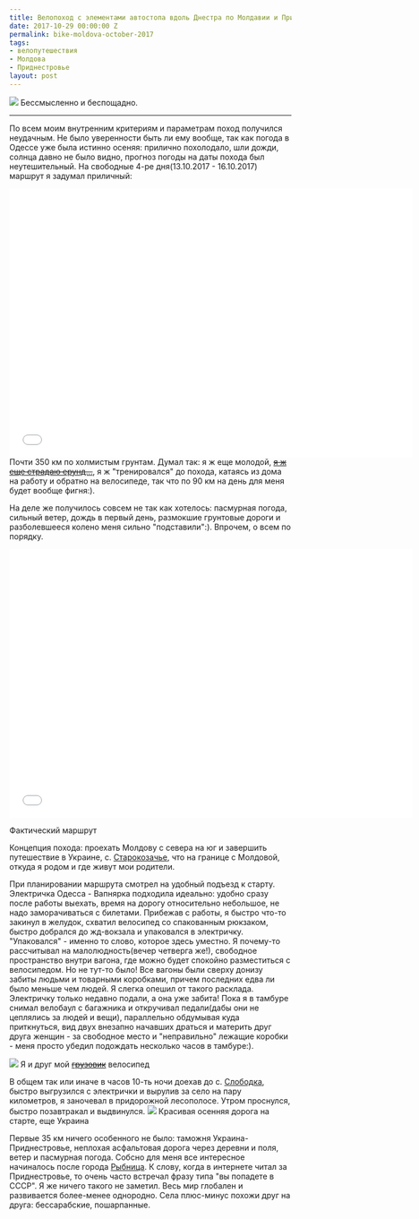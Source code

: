 ```yaml
---
title: Велопоход с элементами автостопа вдоль Днестра по Молдавии и Приднестровью
date: 2017-10-29 00:00:00 Z
permalink: bike-moldova-october-2017
tags:
- велопутешествия
- Молдова
- Приднестровье
layout: post
---
```


![](https://lh3.googleusercontent.com/IVWAbgvKh4_rTumNwKF-co8uzDf36h3l5mVaJWNS8DhlLfbQKwYBL049lxKlc4s1hsi202rTB4PTwYKK3osKKjswhIPBguGiKre9_9mFfNYurWVAVMYpFDXUrrrwN5jnipQqT6NWWHaHYtRUtrrMj5eCz3yqqIKmM0NSpE3OxsIrR7YMHevGtZ0eYdmJtsKFEwRmWLuhjFq6TQ1fqe9dN2dPWbhfO7JArnLv0S-c1mXSMrUeFl53kT78lGT_mM_xGy8n3Xf7dliVYjDCFxYpEz81PEiQfskcpHgqmbevc_Zc37QShM5kx5ojbo95CF879im4JCRsmAE4hzAKS6cqFVNcZf_RBJYZOwhzQqiUWi6pd3uMJw-cXOhMFLZFmuxgnff3mDTsifEr15gn89QV4PAffrI_kv5O2TDc2C5blZIcN5U5YMvr5jPXRpyW7V-rzf9WsMXJqnOykbOQQMtLrJMrzWD8AMtN0ELlKvzBsxGzWXfCNSrhO6c_DIAkPPXKwvw2KR0FGdKP1K6_GWZg879QlX58adyGiQi6jay6ew0kVy0y0TUYdqK3xxEJl6v-YubvWaSv-2VC4RJ3iS41yed2cPZpmkaX0SeW1cGlvg=w1024-no)
Бессмысленно и беспощадно.

---

<script type="text/javascript" src="/public/js/jssor.slider.min.js"></script>

По всем моим внутренним критериям и параметрам поход получился неудачным. Не было уверенности быть ли ему вообще, так как погода в Одессе уже была истинно осеняя: прилично похолодало, шли дожди, солнца давно не было видно, прогноз погоды на даты похода был неутешительный. На свободные 4-ре дня(13.10.2017 - 16.10.2017) маршрут я задумал приличный:
<iframe src="//www.gpsies.com/mapOnly.do?fileId=ikslqxyosxyehmma" width="720" height="480" frameborder="0" scrolling="no" marginheight="0" marginwidth="0"></iframe>
Почти 350 км по холмистым грунтам. Думал так: я ж еще молодой, <s><a href="https://youtu.be/U8HRQg-NPaQ?t=65">я ж еще страдаю ерунд...</a></s>, я ж "тренировался" до похода, катаясь из дома на работу и обратно на велосипеде, так что по 90 км на день для меня будет вообще фигня:).

На деле же получилось совсем не так как хотелось: пасмурная погода, сильный ветер, дождь в первый день, размокшие грунтовые дороги и разболевшееся колено меня сильно "подставили":). Впрочем, о всем по порядку.
<iframe src="//www.gpsies.com/mapOnly.do?fileId=fczkvqtqbulmfjqk" width="720" height="480" frameborder="0" scrolling="no" marginheight="0" marginwidth="0"></iframe>
<p></p><span class="signed-image">Фактический маршрут</span>

Концепция похода: проехать Молдову с севера на юг и завершить путешествие в Украине, с. [Старокозачье](https://ru.wikipedia.org/wiki/Староказачье), что на границе с Молдовой, откуда я родом и где живут мои родители.

При планировании маршрута смотрел на удобный подъезд к старту. Электричка Одесса - Вапнярка подходила идеально: удобно сразу после работы выехать, время на дорогу относительно небольшое, не надо заморачиваться с билетами. Прибежав с работы, я быстро что-то закинул в желудок, схватил велосипед со спакованным рюкзаком, быстро добрался до жд-вокзала и упаковался в электричку. "Упаковался" - именно то слово, которое здесь уместно. Я почему-то рассчитывал на малолюдность(вечер четверга же!), свободное пространство внутри вагона, где можно будет спокойно разместиться с велосипедом. Но не тут-то было! Все вагоны были сверху донизу забиты людьми и товарными коробками, причем последних едва ли было меньше чем людей. Я слегка опешил от такого расклада. Электричку только недавно подали, а она уже забита! Пока я в тамбуре снимал велобаул с багажника и откручивал педали(дабы они не цеплялись за людей и вещи), параллельно обдумывая куда приткнуться, вид двух внезапно начавших драться и материть друг друга женщин - за свободное место и "неправильно" лежащие коробки - меня просто убедил подождать несколько часов в тамбуре:).

![](https://lh3.googleusercontent.com/bH86F3_qSp9IPK5_tL70HKT--YlLBXIbKMxQNE00BBltTNWXy3aoe36Xju-gCAJ1Mk-uKR0ONo2upkxvgM2HPUrvy7dJ_7SGbOcb0PxkPY41rsjaM1Kffqu7KlwhvDaxgBCtG58mjIRsTDAYeoYbD7gJ6tLxodQhYEUgs6JkMPQREdBFLqtGgRWJBcbKtSi7PgIBNbb-3AvAnOF2C1JERBhagdU-PiMp82zLULJuDebjL_-yhIRpP-lVrFoStQasnn91REUWdvKHSwb8m9MpQfpVeCy8ty1OqIQMd4ffK5ixybE29pAKOEtWbz1jgRCdo8nwG6-HQi6lcpxC1zpeshSP5H10QAFapjHBatzFJsT3FeaZXmihpDCUmyPNL4eDRQ-cv85CNHRv7qTyktyr_gyS_H6Hf9Dve2OKKNPQm01X_JSv1dGX3Ru0BOmDWXURh0qpX6TEy3oSZ--8-6DaqR_9pySgwGvP6w1reIKCCX216fKNA_8EMvV_oRgrgyNAbpBMAEBikrQuHxucgnCQPK31cZDbUJt_aYiFfTs-8JRo6nn6oH4_U_1Zkc5YMUVJODqUozJWzEMcObIPtf-mZQpHA6CDxYHhauYMAszWjHLid1X___VuYtuu_Gukgx4JqCLOidXr6nb7VWiQ6T8IlrrHg8yUNuCd_O8=w1024-no)
<span class="signed-image">Я и друг мой <s><a href="https://ru.wikipedia.org/wiki/%D0%98_%D0%94%D1%80%D1%83%D0%B3_%D0%9C%D0%BE%D0%B9_%D0%93%D1%80%D1%83%D0%B7%D0%BE%D0%B2%D0%B8%D0%BA">грузовик</a></s> велосипед</span>

В общем так или иначе в часов 10-ть ночи доехав до с. [Слободка](https://ru.wikipedia.org/wiki/%D0%A1%D0%BB%D0%BE%D0%B1%D0%BE%D0%B4%D0%BA%D0%B0_(%D0%9E%D0%B4%D0%B5%D1%81%D1%81%D0%BA%D0%B0%D1%8F_%D0%BE%D0%B1%D0%BB%D0%B0%D1%81%D1%82%D1%8C)), быстро выгрузился с электрички и вырулив за село на пару километров, я заночевал в придорожной лесополосе.
Утром проснулся, быстро позавтракал и выдвинулся.
![](https://lh3.googleusercontent.com/x-f5JpBl5-5GzdDtcnpVYebTDU3zOt6JX4R18a2Jt1UcuU6UjQmhJs_0qXEttmnG_5zqP0R5EVgGxCzP0lgdowlyxOzHBVLiU1VhT8Lq4WTPRPY1AL3MsgE12aslfikFkm_s4GdJdw=w1024-no)
<span class="signed-image">Красивая осенняя дорога на старте, еще Украина</span>

Первые 35 км ничего особенного не было: таможня Украина-Приднестровье, неплохая асфальтовая дорога через деревни и поля, ветер и пасмурная погода. Собсно для меня все интересное начиналось после города [Рыбница](https://ru.wikipedia.org/wiki/%D0%A0%D1%8B%D0%B1%D0%BD%D0%B8%D1%86%D0%B0). К слову, когда в интернете читал за Приднестровье, то очень часто встречал фразу типа "вы попадете в СССР". Я же ничего такого не заметил. Весь мир глобален и развивается более-менее однородно. Села плюс-минус похожи друг на друга: бессарабские, пошарпанные.

<div id="slider5" style="position: relative; margin: 0 auto; top: 0px; left: 0px; width: 720px; height: 480px; overflow: hidden; visibility: hidden;">
    <div data-u="slides" style="cursor: default; position: relative; top: 0px; left: 0px; width: 720px; height: 480px; overflow: hidden;">
        <div data-p="112.50" style="display: none;"> <img data-u="image" src="
            https://lh3.googleusercontent.com/HqFARWUP5wcjCbROqoXYNt9Ybz_sRRWywr30yIFqsELqKo7yYoP6jglFEG5IaKE79JXjPCRn2OvFVjhZQ7B992_naOcz4Vu5fwxzpTzki3_PuoqwXAphw07d6C-ty0z1hI2dFarfXQ=w1024-no
        " /> </div>
        
        <div data-p="112.50" style="display: none;"> <img data-u="image" src="
            https://lh3.googleusercontent.com/bPvaaNyWKIs9Veb6zAWg6Ii5Yn-_V3l2OWAOgW_kvVvP8piOFKpzO2-Ce0e6PauLv7pR-FZpoz9Svp1qEcOUgzLaCmwAycWpPzurCFd0z0ZlQruCSCaWvVImrECZAKa0x_FYgI2rVg=w1024-no
        " /> </div>
        
        <div data-p="112.50" style="display: none;"> <img data-u="image" src="
            https://lh3.googleusercontent.com/1QN9EV8ejPVmOwuzqeAh-pHNldykIFJTJxsIJTKIVyTuPTnLI0RTqMETyZm-LdPrTLI1tbLi6vfceaAvIF97-MmUfAuWs_Or4Kt9GLUZynoXejElI8nynLtokny2DjaDaf399ovOQA=w1024-no
        " /> </div>
        
        <div data-p="112.50" style="display: none;"> <img data-u="image" src="
            https://lh3.googleusercontent.com/7Cs8bh2sphLBcXt-A-ILik6ngN8porGj_MOqsIPueLuLZ7ddEbml8Ss3j4FLdEZEePb5iWCyjPRNVy6qjktjX9x3K8toiwNnjkBn-2vbhgPsdKcXvJeAs6JEtzsX4tMqivaMz5OPHw=w1024-no
        " /> </div>

    </div>
    <!-- Bullet Navigator -->
    <div data-u="navigator" class="jssorb01" style="bottom:16px;right:10px;"> <div data-u="prototype" style="width:10px;height:10px;"></div> </div>
    <!-- Arrow Navigator -->
    <span data-u="arrowleft" class="jssora05l" style="top:123px;left:8px;width:40px;height:40px;" data-autocenter="2"></span>
    <span data-u="arrowright" class="jssora05r" style="top:123px;right:8px;width:40px;height:40px;" data-autocenter="2"></span>
</div><p></p><p></p>
<span class="signed-image">Кадры, сделанные в селах Приднестровья, Молдовы и Украины, есть ли большая разница, где чье?</span>


С городами тоже самое. Рыбница и Бендеры, вполне себе промышленные города, выглядят как типичные Белгород-Днестровский или Новая Каховка. Что там, что там есть много заводов, которые стоят или как-то работают, панельные дома, рекламные борды, кафе и полу разбитый асфальт(хотя, признаюсь, дороги по Приднестровью, там где я бывал, приятные).

<div id="slider4" style="position: relative; margin: 0 auto; top: 0px; left: 0px; width: 720px; height: 480px; overflow: hidden; visibility: hidden;">
    <div data-u="slides" style="cursor: default; position: relative; top: 0px; left: 0px; width: 720px; height: 480px; overflow: hidden;">
        <div data-p="112.50" style="display: none;"> <img data-u="image" src="
            https://lh3.googleusercontent.com/TsTnXF6BA_XFn4NYKd09ShN2TEo2Cgt1hFnUR46g5y-zUB3XkrnQ2Ud3mM87hCCSvNG5BK3wI3R0iAkoj_TquidZ2cGM3hSrNaPdREk6ldbbMhaUfymQXcskbH9DJ-_qIj6bmQ03hQ=w1024-no
        " /> </div>
        
        <div data-p="112.50" style="display: none;"> <img data-u="image" src="
            https://lh3.googleusercontent.com/x9hyyNq0y_nSK6bbQJTVziXFayWyftpcNcgaCfiyDPpJiQxEXo_UUPj4hBjrqzUuLBjqmPyoAsAtrqfD_QF8cNQ3bKyCfN7RvhSWb-knyaeRgvCV5Gc3HBRsQ7tbuzEVch-FBBjAdg=w1024-no
        " /> </div>
        
        <div data-p="112.50" style="display: none;"> <img data-u="image" src="
            https://lh3.googleusercontent.com/59rfUadwKpzANBcMWhSDj1RuWBlUdmwldwqcirI3LM-LrE8N-nMzbMVr6WLAnjkbSOwFrHe0oBRUzT18MdSjyb6I8oqLAmL8a4Rdmirv5eMYUnDpcf2S5l_iSnwGUA7X1luCo0nYIQ=w1024-no
        " /> </div>

    </div>
    <!-- Bullet Navigator -->
    <div data-u="navigator" class="jssorb01" style="bottom:16px;right:10px;"> <div data-u="prototype" style="width:10px;height:10px;"></div> </div>
    <!-- Arrow Navigator -->
    <span data-u="arrowleft" class="jssora05l" style="top:123px;left:8px;width:40px;height:40px;" data-autocenter="2"></span>
    <span data-u="arrowright" class="jssora05r" style="top:123px;right:8px;width:40px;height:40px;" data-autocenter="2"></span>
</div><p></p><p></p>
<span class="signed-image">На центральной площади Рыбницы, промзона Бендер</span>

Впрочем, я слегка отошел от основного повествования. В Рыбнице быстро прошел таможню  Приднестровье/Молдова, ...
![](https://lh3.googleusercontent.com/89GF19ORFsIiUib003_k37e5wca3FNpF2Vryoq3f_ZBP38eR7K3_GaxItg6BpcM6Xk4WqKL2e9ZgREwzAYiEvisX1zs5iZNRNbhKhVW3lhtTIhh-PAgQNaF0LQCg3pluXmxOmJHcbw=w1024-no)
<span class="signed-image">Мост между Приднестровьем и Молдовой, вид в сторону Рыбницы</span>

...переехал через Днестр и началось для меня то, ради чего ехал в поход: дорога вдоль Днестра, красивая и живописная, по осеннему желто-зелено-красная. Заглавное фото как раз сделано в начале этой дороги. Дорога сначала была покрыта сносным асфальтом, петляла по селам, ехалось легко. Достаточно быстро доехал к первой точке, куда я стремился - водопад в с. [Сахарна](https://ru.wikipedia.org/wiki/%D0%A1%D0%B0%D1%85%D0%B0%D1%80%D0%BD%D0%B0).

<div id="slider6" style="position: relative; margin: 0 auto; top: 0px; left: 0px; width: 720px; height: 480px; overflow: hidden; visibility: hidden;">
    <div data-u="slides" style="cursor: default; position: relative; top: 0px; left: 0px; width: 720px; height: 480px; overflow: hidden;">
        <div data-p="112.50" style="display: none;"> <img data-u="image" src="
            https://lh3.googleusercontent.com/moqu82ccmoT55vzkaPz6FKtcfWNx0YrA_-_MxyJTLIOTi8m6HeYR1T-BU66HTkxTtPnKNa0Ef_xx_I7BLRM1MJHGAMmnPM2Wlg8Yv724EiFhyb6GusvnIyxiOsA8vZ7iUytbSFVb4A=w1024-no
        " /> </div>
        
        <div data-p="112.50" style="display: none;"> <img data-u="image" src="
            https://lh3.googleusercontent.com/hW_fmS1CIFY0Y-Y3Sa6oOxyyV_iuzxQROgSnhCJGtlMaN7QnunrOzrhKIOEXn5kNXYlx3_1umYuRkqfGjRTysteOBh-c3aPZ3uI4cIYQVll8OCHzroxzPFFUNpOMPpWG7AixiJH-OA=w1024-no
        " /> </div>
        
        <div data-p="112.50" style="display: none;"> <img data-u="image" src="
            https://lh3.googleusercontent.com/LMR8117LtzAVwZpwE3Ov-_4Ka_C5FBAk5nJGBokTx4mHMtKVEwHxlOsm46YbQ29M6Jpw74Hgl5MSJkvKewNCXQPoI6H9mKcjSrmoLZ9Hv_IYRPn8MMVQDmjxMBeQmU2qiopaLkAQ5A=w1024-no
        " /> </div>
    </div>
    <!-- Bullet Navigator -->
    <div data-u="navigator" class="jssorb01" style="bottom:16px;right:10px;"> <div data-u="prototype" style="width:10px;height:10px;"></div> </div>
    <!-- Arrow Navigator -->
    <span data-u="arrowleft" class="jssora05l" style="top:123px;left:8px;width:40px;height:40px;" data-autocenter="2"></span>
    <span data-u="arrowright" class="jssora05r" style="top:123px;right:8px;width:40px;height:40px;" data-autocenter="2"></span>
</div><p></p><p></p>
<span class="signed-image">Водопад и монастырь в Сахарне</span>

Там же и пообедал, слушая шум воды и служений в монастыре.

Продолжил путь. Как только покинул Сахарну, начался жестяк: асфальт внезапно и бесповоротно исчез, грунтовка круто взлетела вверх и начала уходить в сторону от Днестра, небо затянуло свинцом, начал слегка моросить дождь и по мере подъема усиливался ветер.

Я был в курсе что мне предстоит ехать через полевые дороги. Там собсно других путей и нет. И я очень расчитывал, что я их проскочу "насухо". Не повезло:).

Сначала были дороги внутри лесополос:
<div id="slider3" style="position: relative; margin: 0 auto; top: 0px; left: 0px; width: 720px; height: 1084px; overflow: hidden; visibility: hidden;">
    <div data-u="slides" style="cursor: default; position: relative; top: 0px; left: 0px; width: 720px; height: 1084px; overflow: hidden;">
        <div data-p="112.50" style="display: none;"> <img data-u="image" src="
            https://lh3.googleusercontent.com/wNOgqgGSF21YJpekEBfnQ_QJ-67hPrsa0Od06YfoWibrliEn71tC0gzbsC6bheWZKiM_WPErRSUM5pb4M00dAIp5Krtjou6ze51at4t3IOYefpBRl0vr8BdD5ngBcWttV2YWanqO8g=w1024-no
        " /> </div>
        
        <div data-p="112.50" style="display: none;"> <img data-u="image" src="
            https://lh3.googleusercontent.com/yuIMkRVdpMeE103TtWupubOnWYykSWNq2NOZFUithqc4-n1Q-zOt_MucNie3k2G0FM4j7XOhMDVS6iFNAQpQ4vKjkeKSA0vMcridR8Ui8inc89JX4sFw7u6zu2jfpaTgZEt6TTOi7Q=w1024-no
        " /> </div>
        
        <div data-p="112.50" style="display: none;"> <img data-u="image" src="
            https://lh3.googleusercontent.com/25PVfPDfqBfPZJqhyP_aypMqFPrvciBpfIpcis1Cfiwu71gbjGXfDi4E00XoT3YvJgMlv-cbHCzg5SvlicjdNAcpRUK-V5AfB_xYaDBMPlAZsqRBIZme7w5WcltchKbNjCy-hgj5DQ=w1024-no
        " /> </div>
    </div>
    <!-- Bullet Navigator -->
    <div data-u="navigator" class="jssorb01" style="bottom:16px;right:10px;"> <div data-u="prototype" style="width:10px;height:10px;"></div> </div>
    <!-- Arrow Navigator -->
    <span data-u="arrowleft" class="jssora05l" style="top:123px;left:8px;width:40px;height:40px;" data-autocenter="2"></span>
    <span data-u="arrowright" class="jssora05r" style="top:123px;right:8px;width:40px;height:40px;" data-autocenter="2"></span>
</div><p></p><p></p>
<span class="signed-image">Вы вот смотрите на фото и возможно думаете: "Как красиво, я бы тоже хотел(а) там прокатится". Но ... оно то, конечно, красиво, но блин тяжело. Кадры были сделаны, когда было легко и приятно ехать. Когда же было <s>говнище</s> болотище, мне было не до фоток</span>

Было красиво и тяжело: не всегда можно было ехать из-за болота и больших колей от тракторов, ветки деревьев и шиповника хлестали по рукам, лезли в спицы и цепь велосипеда. Но был один жирный плюс: растительные коридоры реально хорошо защищали от ветра, минус одна стихия, с которой надо бороться.

Вообще был альтернативный путь, грейдер, по которому местные ездят друг к другу. Без зарослей и преодолевания себя. Но он делал крюк, плюс не <s>интересный</s> живописный. В общем, пару часов я провел, интересно пробираясь через дебри. После того как выбрался на просто накатанные грунты, зарядил уже полноценный дождь. Видимо для того чтобы стало совсем интересно. И, действительно, было очень увлекательно: с козырька шлема течет, холодная ветровка липнет к телу, дороги скользкие и неровные.
![](https://lh3.googleusercontent.com/vRiVQH7DSK9eUT0lFoxB20MmbY3-BRW1qPKgWE6ya8x3rUcU2GowkzluLnET_5KOKw-7KR_DWjxk41Q4nJCxRA3SIBNjoCRNAZYDwJ3A4ZQleWhHeXSYDVro2HjHDArBQ4_-x11wFQN0GdlPvAoB5aAosIfD_F8Vjy1sdQ7ZVqFqpVp1rmO-cm30CkHww3J6P--YM3LhivvNFX6HjZ0qGo7_SVoKcUiBWr0GKP_YP69w8H26U6oW24F3N4-0B3oKkRsQ79it2B2eCQNdEkM_1dDLLdFrS-rJnb_8HouWn9kZeW48ysR76dZXACgiderz-kd_mKoN_7BAkOgrz40qX80QXJMB4nbyuU_zHtPXDveyUg5S_7dJ81jl9CU3vm66yjgxEfc8FbdJYBeNYkFWsfwCt2hdAwqRBgOcV1NCJ66ddtdmDYKU7fbIVjkXtUsi8_LzyYVYW9pIjZyVJOtL7lIIg1xNMxAdOrERLsisszG4WqvsD0laqDKgb4ZsQrCRjBAWkhE3J1jg1Fz7SEJZiFMZtoM9x56pXnPMlkRn7JSab1W5b6_y6A1KbrGXLsjFtamBLJLJ3-IXVZThhGEB51znVF1mmKrH8HT-LOfKKImLeyGTwgUAfuHW2EuyioLfSg4nTKhDV7YGJZyI5ZVzuCz4V02nAdeoD-M=w1024-no)
<span class="signed-image">Яркий домик посреди серых полей</span>

По плану я должен был доехать до с. [Цыпово](https://ru.wikipedia.org/wiki/%D0%A6%D1%8B%D0%BF%D0%BE%D0%B2%D0%BE). Именно в Цыпово хотелось заночевать, потому что там куча интересных местяков, как раз за пару часов вечером и утром можно было осмотреть. По gps, напрямую, расстояние было не больше 5 км, вообще фигня. Но дорога как-то обходила полукругом из-за цыповского ущелья. Я наконец-то выбрался с полей, ехал уже по грейдеру слегка в горку, дождь все также хлестал. В принципе я успевал осуществить задуманное: еще не было 17:00, до темноты, т.е. до 18:00 должен был бы успеть. Но у меня уже полностью промокли кроссовки. Велосипед потяжелел из-за болота, цепь начала характерно хрустеть от грязи. Начало слегка ныть колено. И я решил что ну его к черту мучиться. И в тот момент, когда я так подумал, недалеко от дороги увидел три больших шикарных дерева - грецких орехов. Я пулей туда залетел, за пару минут поставил палатку, запрыгнул туда вместе с велобаулом и быстро переоделся во второй комплект сухой одежды. Мне не было холодно, потому что все время вкручивал педали, но глупо же сидеть в мокрой одежде и остывать.

Дождь активно лил еще где-то с час. После того как он утих, я начал пытаться разжечь костер. Не получалось добрых минут 30-ть, так как все вокруг было пропитано влагой. Но главное не сдаваться:
![](https://lh3.googleusercontent.com/hKuyV4sVwIgcbjocV5Cuf0Q2RNf5FIDvYBtLe7jfaBf4QVbcEt2VYpDM55sFIShkYs7NqHjuPjSkI1-V0_nQ5ZngAlJLmvKdVNYi5NYLw0cAELrrpzhg6Q5UibEAaKvBixvpiXWQkw=w1024-no)
Когда полыхает костер, уют на бивуаке сразу повышается до небес. Можно со спокойной душой заняться приготовлением ужина, сушкой одежды, техобслуживанием велосипеда. Главное вовремя подкидывать дрова.

![](https://lh3.googleusercontent.com/33O_UTTPWg-GLsVoVeXRiLTzOjRLa2Aoot94Y0HwzOg4tf51BJJvBsFx-cUUzAlmFPvqOSmvw_u5q6-3wxGirE7a9o-zyxZGe2sFVNu3tk8NdK1BMZ_PYjq_QOdsIlPvUGYa1UNtvg=w1024-no)
<span class="signed-image"><s>Копчу</s> сушу мокрую одежду</span>

![](https://lh3.googleusercontent.com/KH4D4mm0bpLnFwt4NXa-u3AiUCdRrp-iIyUSPo7ajhlCcUjqNBG1w54wyNoZoVX7YpucUdO4brriDr2EXjlPeSBXh22PikFeTSUOTnOo6g5EWUWorvfvcAXZmzGvV0qJZmHWA8QnsA=w1024-no)
<span class="signed-image">Интересно насколько это романтично: перекидываться с любимой смсками созерцая костер?:)</span>

Cледующее утро было очень прохладным и мрачным, пронизывающий ветер абсолютно не стимулировал выползать из палатки. Потому я сидел до последнего в ней и вылез оттуда когда сделал все: приготовил еду на горелке, поел, переоделся в ходовую одежду, упаковал рюкзак. Внезапно, пока складывал палатку, выглянуло солнце:
![](https://lh3.googleusercontent.com/wHQFlzwomt_YTX-_P0_kPl8ImsntPo071DCLwNjPaAEREFEnVUABwTNlp9E5Qo6nrWrQrbtaZvwCEJQyNeleCyP3gfSIrtjZJc6Mn6d_OFiZgGLmJvofYaItGG2xxavoa-jrevhtQA=w1024-no)
Правда спустя минуту оно исчезло. Но знак хороший.

До Цыпово я добрался сравнительно быстро:
![](https://lh3.googleusercontent.com/19Oy9_bLyYHF4I2B61aPeDZj0s-zDBuiRzIctKAOw-bITB8v9jx67QjMYuSqjEjbNjpcDDqi4GdTwAdVcDEbNdeFi_sX44wc_cHnXnZwibdf8phKK1cAm-g_LYPmqgBpq0wUkOsAVA=w1024-no)
<span class="signed-image">река Днестр</span>
В ущелье рядом есть водопад подобный тому что я видел в Сахарне, потому я не стал тратить время на еще один подобный. Судя по [отчетам](http://mir-mak.livejournal.com/48221.html), которые читал в интернете, туда пешком шагать минимум час. Да и в принципе всю ту программу([старый скальный монастырь на берегу Днестра](https://ru-travel.livejournal.com/31974440.html), красивое ущелье), которую я планировал осуществить, пришлось забыть, так как я не смог добраться до Цыпово на ночевку. Маршрут у меня запланирован большой, а я вроде как "опаздываю". Потому ограничился просто красивым видом с обзорной площадки и 15-ти минутным отдыхом.
[![](https://lh3.googleusercontent.com/NxrmnxCX1vlkDO4ZIwTO7ukgebOZWN6yKsxlsR77pRDitAj_Yliqt2GW7JoccOa8FOLtyptkwt29rz61hePKF_tQowyImBm_DLPi_M8RU_CwzjSe6e_2eA2Wdhx3lfvKzH6egccyAw=w1024-no "Изображение кликабельно")](https://lh3.googleusercontent.com/NxrmnxCX1vlkDO4ZIwTO7ukgebOZWN6yKsxlsR77pRDitAj_Yliqt2GW7JoccOa8FOLtyptkwt29rz61hePKF_tQowyImBm_DLPi_M8RU_CwzjSe6e_2eA2Wdhx3lfvKzH6egccyAw=w7670-no)
<span class="signed-image">Картина - класс, ветер тоже ... сильный</span>

После Цыпово у меня в планах было добраться в [Старый Орхей](https://ru.wikipedia.org/wiki/%D0%A1%D1%82%D0%B0%D1%80%D1%8B%D0%B9_%D0%9E%D1%80%D1%85%D0%B5%D0%B9) посмотреть на красивые виды реки Реут, плюс скальные монастыри. И я еще был оптимистичен:). Путь туда - все те же грунтовки. В общем я опять намесил болота будь здоров. Очень медленно продвигался. Обедая в каком-то леске, я понял что тупо не успею таким темпом проехать все что запланировал. Потому просто выпрямил часть маршрута. Отменился Старый Орхей, Кишинев, таким образом исчезла петля почти в 100 км. К часам 4-м дня я наконец-то выбрался на хороший асфальт, который все время шел на юг, на Дуббосары и Тирасполь:
![](https://lh3.googleusercontent.com/xwyLbLznsq-WB-FF66MJswyKSBkY5DJaMJr0o70wJQMANp1kFdzZj00qOf62fob8dngC_kwRIQcf--SeLk_fuIytsRh77wwft4PWqm7DG701ln2wD4AssVEHYEI_3vsmoge3DgI1EA=w1024-no)
Слоган этого похода: "Нельзя просто так ехать и наслаждаться!". Если нет болотистых грунтовок, есть ветер. Если ветер твой помощник и асфальт шикарен, то колено объявит независимость:). Вот такие мысли у меня витали в голове, когда я маслал по трассе. И еще: "Ветер - враг мой, ветер - друг мой". Мое направление движения по асфальту, на который я выехал, идеально совпадало с направлением ветра. Так что практически всегда было хорошо. Но иногда дорога поворачивала так, что ветер был в лобовую. Ну а колено... Я на радостях(ровная и чистая дорога с попутным ветром!) взял быстрый темп. В правом колене возникло уже знакомое легкое ноющее ощущение. С таким ехать можно, главное не перегрузить колено, следить за ним, т.е. снизить обороты и больше "грузить" здоровое. В идеале, конечно, перейти вообще на контактные педали.

Проезжая через села, отмечал различные забавные штуки:
![](https://lh3.googleusercontent.com/FJgVZtAB9EKPXk6mSWpf_93ISJh8T3OKRIiqqaexg38Xa13ZbH_BKyVWGW9OdghoUCwkpvUHEPCodzDU7-qmKXBid9Ll75xKFUXZuizDYnW1QLD6rhi85kdvSFPlnKOwuT8miGy94A=w1024-no)
Пролетая на всех парах мимо этого я аж приафигел, развернулся назад, дабы более подробно рассмотреть:
![](https://lh3.googleusercontent.com/sB8ObUB83FH9ic_J0LiyE649dGRgXUe35xYAL1LsOprho1X4X9iZ0lK43NOcW-s-jaQlcploI68dFcmJWgL0-WwUs6t8FeoBTm2zMTxw9i8Ms4E8H_4cUQBAkFPSqK2r9sVJgZZIMw=w1024-no)
Я не верующий, потому нифига не понял что делает череп с костями на православном кресте. Уже потом в интернете вычитал: "Череп - это образ черепа Адама, на который, по преданию Святой Церкви, пролилась Кровь непорочного Агнца - который есть Иисус Христос, Сын Божий. Череп - это мы с вами, смертные. Дети Адама. Благодаря Жертве на Кресте, Кровь омыла нашу падшую природу, дав каждому из нас Дорогу в Царство Иисуса Христа. Царство Небесное. Рай." Ну ок, понятно, но жутковато.
![](https://lh3.googleusercontent.com/qYYDanIjIzmkdxP3tHV0lSHkJ7bCFr-e-mSX1nQRLBhG6hCyjvX8cS2KvGxevJTlSeOijvlO_mDF83CWAyHgHP2HA9SXXhlna20btwTUz3o5XYxMyOcHE_WQPIJAgBnU6QmwI0-FYw=w1024-no)
<span class="signed-image">с. Устия, недалеко от моста на Дуббосары</span>
К слову, такие артефакты попадались в молдавских селах, в Приднестровье такого я не видел.

Еще меня радовало большое количество колодцев, проблем с водой вообще не было:
<div id="slider1" style="position: relative; margin: 0 auto; top: 0px; left: 0px; width: 720px; height: 480px; overflow: hidden; visibility: hidden;">
    <div data-u="slides" style="cursor: default; position: relative; top: 0px; left: 0px; width: 720px; height: 480px; overflow: hidden;">
        <div data-p="112.50" style="display: none;"> <img data-u="image" src="
            https://lh3.googleusercontent.com/p3tAhgFSxlONEiRelYVK_XYau5QSpJdaYdd37d5s1vVoADSHbCbe_4pd80BBcNqntQwpOD4oLP-2uj6PUBnM18v77hSjDzGKEeQLSyuPUBI2tGGUY7gz-O-d1QkXUtA8DLLsFN25Mw=w1024-no
        " /> </div>
        
        <div data-p="112.50" style="display: none;"> <img data-u="image" src="
            https://lh3.googleusercontent.com/iAiU5qUyL3W6Ol5sirdZGPINmJHnREYPuAlrBMJYs3ERPGBxclNBEckkgi2_RQ_ZLR-vcJQPdalKZ4DYkqc0YZiy7ZCLlxFMio-PkjjqubpysWfGQM1LLiZO341PMiwtKag6rpdWYw=w1024-no
        " /> </div>
        
        <div data-p="112.50" style="display: none;"> <img data-u="image" src="
            https://lh3.googleusercontent.com/7knwN4E4SJCzVZNLpWq8gztE77nVILPUj33r9LAkMKuG5wEyFFvrXOqj5CBYr7kRkbIA77eqO-xSbYlDSqFruUAET_o6d2eAL4FULw5si9mMJ0hOzc5Y5ywea7iytP6mFFEOxJl9tQ=w1024-no
        " /> </div>
    </div>
    <!-- Bullet Navigator -->
    <div data-u="navigator" class="jssorb01" style="bottom:16px;right:10px;"> <div data-u="prototype" style="width:10px;height:10px;"></div> </div>
    <!-- Arrow Navigator -->
    <span data-u="arrowleft" class="jssora05l" style="top:123px;left:8px;width:40px;height:40px;" data-autocenter="2"></span>
    <span data-u="arrowright" class="jssora05r" style="top:123px;right:8px;width:40px;height:40px;" data-autocenter="2"></span>
</div>
Они настолько часто попадались, что даже когда у меня оставалось критично мало воды, мне лень было останавливаться дабы пополнить запасы, потому что я знал что впереди по любому будет еще один колодец.

Дальше основная дорога разветвлялась. Одно из направлений уходило в сторону Кишинева, куда я уже не собирался ехать. Второе направление перескакивало через Днестр и шло прямо на Тирасполь. Туда я и поехал. На мосту ко мне прицепились какие-то агрессивные дворняги, не просто лаяли, а аж за штанину пару раз хватали. Удар ноги в голову не помогал, наоборот их делал более агрессивными. Тогда я резко ускорился, дабы оторваться. Получилось, но зря я это сделал. Понял сие когда спешился перед погранпостом Молдова/Приднестровье - начало резко болеть колено. После прохождения всех формальностей я не поехал, а пошкандыбал. Где-то через полчаса я остановился на ночевку в леске на крутом склоне над Днестром:
[![](https://lh3.googleusercontent.com/0OZplMdmfIQmnNPU_3On473ef8_OTDYasZveW42c8jheKan6fICmCTOg9yAWIVdnWRtIaVNKeHE1qW7AXxVpGUUY4SJNowT_9_2YgesDLcbvCgSw3t3vYjBcNiAngoCCtgeWwpbhvQ=w1024-no "Изображение кликабельно")](https://lh3.googleusercontent.com/0OZplMdmfIQmnNPU_3On473ef8_OTDYasZveW42c8jheKan6fICmCTOg9yAWIVdnWRtIaVNKeHE1qW7AXxVpGUUY4SJNowT_9_2YgesDLcbvCgSw3t3vYjBcNiAngoCCtgeWwpbhvQ=w6888-no)
<span class="signed-image">Шикарный вид</span>
За второй ходовой день опять проехал где-то с 60 км. Мало. Но даже с таким километражом я успею добраться до финиша по сокращенному варианту маршрута за следующие два дня. С такой мыслью я уснул.

На следующий, третий день, проехав буквально километров 10-ть, я понял что правое колено отказало совсем. Перестал мучить колено, пошел пешком. Если идти я хоть как-то могу, то тупо сгибать-разгибать, даже не давить на педаль, было адски больно. Я слегка приуныл. Что ж, блин, такое?! Все время то дождь, то ветер в лобовую, то пасмурно. Я рассчитывал совсем на другое:). Где ж тут удовольствие получить? До конечного пункта чуть больше 100 км, при чем уже по равнине, т.е. без горок. При нормальных обстоятельствах я и за день такое расстояние проеду. А в запасе было два: сегодня и завтра. Но с таким раскладом я уже потерял запал, да и не было физической возможности ехать.

Прочапав минут 15-ть, я полностью осознал, что велопоход для меня окончен. Ну раз так, то надо как-то домой добираться, причем желательно сегодня.

![](https://lh3.googleusercontent.com/Se57xFJhC6Tzb1B9jaueSpP7K74TjbVj4AK8NUzUT-Q-Nw4JtZJpNzlH0ylJXZFz6YOS8s6SjP1iEsgF9uJG9_DvFqpd5JZSXGSFx_5g4_tm63cz7QAdnX9M9949R-VEkZMhZd_cDQ=w1024-no)
<span class="signed-image">Размышляю что делать дальше, глядя на (заброшенный?) консервный завод в Григорополе</span>

Как это сделать, находясь в Приднестровье, в каком-то [селе](https://ru.wikipedia.org/wiki/%D0%93%D1%80%D0%B8%D0%B3%D0%BE%D1%80%D0%B8%D0%BE%D0%BF%D0%BE%D0%BB%D1%8C), где транспортного сообщения-то особо нет? Автостоп! Автостоп в велосипедном походе - это что-то новое, такого у меня раньше еще не было:). Сотня километров для авто вообще дело плевое.

По понятным причинам я стопил только грузовые авто. Первая машина, которую застопил, была старая ГАЗ-53. И какая удача, водитель Виталий ехал аж в Бендеры, что уже покрывало большую часть пути. Оказалось что Виталий байкер, с его слов, потому и решил остановиться:

>Вижу велосипедист стоит, голосует. Дай, думаю, остановлюсь, может помощь какая нужна.

Пока ехали, весело перекрикивались, потому что иначе невозможно было общаться. Легче становилось, когда Виталий разгонялся, переключался на нейтральную передачу и дальше мы каких-то пару сотен метров ехали накатом в относительной "тишине" двигателя:).
<iframe width="720" height="405" src="https://www.youtube.com/embed/o0mPNtnT8Do?rel=0" frameborder="0" allowfullscreen></iframe>

В Бендерах мы попрощались, следующие километров 20-ть проехал-прошел. По прямой дороге и на спусках я крутил педаль одной ногой: из веревки на педали сделал себе лямку для ноги. Передачу пониже, вторая нога просто болтается и вперед! Забавно, наверное, со стороны выглядел. В горку и против ветра я, конечно, шел пешком. На очередном подьеме удалось застопить легковушку-пирожок. Они меня подкинули еще на 10-ку километров, почти к [Штефан-Водэ](https://ru.wikipedia.org/wiki/%D0%A8%D1%82%D0%B5%D1%84%D0%B0%D0%BD-%D0%92%D0%BE%D0%B4%D1%8D).

<div id="slider7" style="position: relative; margin: 0 auto; top: 0px; left: 0px; width: 720px; height: 480px; overflow: hidden; visibility: hidden;">
    <div data-u="slides" style="cursor: default; position: relative; top: 0px; left: 0px; width: 720px; height: 480px; overflow: hidden;">
        <div data-p="112.50" style="display: none;"> <img data-u="image" src="
            https://lh3.googleusercontent.com/hfqag6WZDeIfkboEfH9RaAyb-jAuHF44tJVCmLeMuAZI34wDN2-nQPdwdGcxSWE-NVIvfo4UKYffjRaonxlZp7T6qWmfCj9t0BwJnSmn6OCYssizPMDLaQZTNlv0L97TFadP1E9pmQ=w1024-no
        " /> </div>
        
        <div data-p="112.50" style="display: none;"> <img data-u="image" src="
            https://lh3.googleusercontent.com/pjTrgl6ZsiFuyGE8WJqluv7fC5qDIOF3UreeRISc4--D2RBOaX8afS583TCR3tS1dxD635Nz4WBrlk5mGsp-AQFLrGsSnVZPLQd_CajWpzPdc1BF7TQ-XebW9-VzBsuEkwvQYjD7NQ=w1024-no
        " /> </div>
        
        <div data-p="112.50" style="display: none;"> <img data-u="image" src="
            https://lh3.googleusercontent.com/p2tAus1x9thTzxJsPyS2zTK-hcdw6EwncrvWVtI98SHfByxFsqbIcNEzCD-qp-ghRx8puYGgsmQzErwxwgCvt03Cg9I432yO4UH50BAuj3fqJYVhR-wrGr3orcYtxIKv-NDQOX2sug=w1024-no
        " /> </div>
    </div>
    <!-- Bullet Navigator -->
    <div data-u="navigator" class="jssorb01" style="bottom:16px;right:10px;"> <div data-u="prototype" style="width:10px;height:10px;"></div> </div>
    <!-- Arrow Navigator -->
    <span data-u="arrowleft" class="jssora05l" style="top:123px;left:8px;width:40px;height:40px;" data-autocenter="2"></span>
    <span data-u="arrowright" class="jssora05r" style="top:123px;right:8px;width:40px;height:40px;" data-autocenter="2"></span>
</div>

Хорошо идем! К финальной точке маршрута осталось каких-то 30-35 км! А еще только обед. И еще так удачно выпрямилась дорога и ненавистный до сих пор сильный ветер теперь все время дует в спину. Я даже с одной рабочей ногой мог особо не напрягаясь держать темп в 20-25 км/ч. Был забавный момент, когда я проезжал через какое-то село и там двигалась колона велосипедистов, несколько взрослых и много детей(что-то похожее на школьный велопоход). Я решил выпендриться и пошел на обгон. Естественно "одноногий" велосипедист с рюкзаком, который обгонял колону других велосипедистов вызвал фурор и желание погоняться:). Но к моему удивлению я легко их всех обошел и оторвался. 

Спустя несколько километров я устал и перед очередной пологой горкой спешился. Так я хромал себе с минут пять, когда передо мной остановился мужик на жигуле, мол "все ли нормально?". В итоге мы закинули велосипед на багажник на крыше авто и он меня подвез почти до таможенного поста. Осталось там каких-то 5 км, которые я без особого напряга доехал на одной ноге.

Быстро прошел молдавскую таможню, долго стоял на украинской(у них одно окошко на всех, очереди дикие!), после меня уже отец встретил на авто.

Резюмируя: поход получился совсем не таким как я его себе представлял. С точки зрения планирования - полный провал. Маршрут не тот что изначально наметил, многие интересные места не посетил, погода подкачала. С точки зрения приключений да и общего впечатления - ничего так:). Каждый день по своему соревновательный с чем-то. То с ветром и дождем, то с коленом, то азартное добирание домой автостопом. И еще одно: старею я, пора пересаживаться на мотоцикл:).

<script> 
    jssor_1_slider_init("slider1");
    jssor_1_slider_init("slider3");
    jssor_1_slider_init("slider4");
    jssor_1_slider_init("slider5");
    jssor_1_slider_init("slider6");
    jssor_1_slider_init("slider7");
</script>
